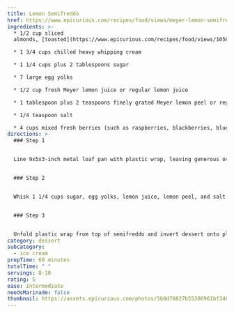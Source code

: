 ```yaml
---
title: Lemon Semifreddo
href: https://www.epicurious.com/recipes/food/views/meyer-lemon-semifreddo-with-summer-berries-242511
ingredients: >-
  * 1/2 cup sliced
  almonds, [toasted](https://www.epicurious.com/recipes/food/views/105622)

  * 1 3/4 cups chilled heavy whipping cream

  * 1 1/4 cups plus 2 tablespoons sugar

  * 7 large egg yolks

  * 1/2 cup fresh Meyer lemon juice or regular lemon juice

  * 1 tablespoon plus 2 teaspoons finely grated Meyer lemon peel or regular lemon peel

  * 1/4 teaspoon salt

  * 4 cups mixed fresh berries (such as raspberries, blackberries, blueberries, and quartered hulled strawberries)
directions: >-
  ### Step 1


  Line 9x5x3-inch metal loaf pan with plastic wrap, leaving generous overhang. Sprinkle almonds evenly over bottom of pan. Using electric mixer, beat whipping cream in large bowl until soft peaks form. Refrigerate whipped cream while making custard.


  ### Step 2


  Whisk 1 1/4 cups sugar, egg yolks, lemon juice, lemon peel, and salt in large metal bowl to blend. Set bowl over large saucepan of simmering water and whisk constantly until yolk mixture is thick and fluffy and instant-read thermometer inserted into mixture registers 170°F, about 4 minutes. Remove bowl from over simmering water. Using electric mixer, beat mixture until cool, thick, and doubled in volume, about 6 minutes. Fold in chilled whipped cream. Transfer mixture to prepared loaf pan and smooth top. Tap loaf pan lightly on work surface to remove air pockets. Fold plastic wrap overhang over top to cover. Freeze semifreddo until firm, at least 8 hours or overnight. DO AHEAD: *Semifreddo can be made 3 days ahead. Keep frozen.* Gently mix all berries and remaining 2 tablespoons sugar in large bowl. DO AHEAD: *Can be made 3 hours ahead. Cover and refrigerate.*


  ### Step 3


  Unfold plastic wrap from top of semifreddo and invert dessert onto platter; remove plastic wrap. Dip heavy large knife into hot water; cut semifreddo crosswise into 1-inch-thick slices. Transfer to plates; spoon berries alongside and serve.
category: dessert
subcategory:
  - ice cream
prepTime: 60 minutes
totalTime: " "
servings: 8-10
rating: 5
ease: intermediate
needsMarinade: false
thumbnail: https://assets.epicurious.com/photos/560d78827b55306961bf3400/1:1/w_1600,c_limit/242511_hires.jpg
---
```

